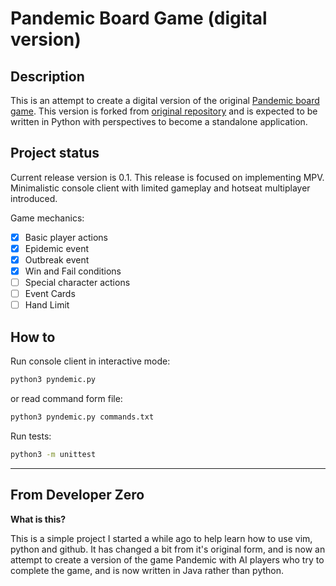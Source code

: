 # Pandemic Board Game (digital version)

## Description
This is an attempt to create a digital version of the original [Pandemic board game][official].
This version is forked from [original repository][ref] and is expected to be written in Python with perspectives to become a standalone application.

## Project status
Current release version is 0.1. This release is focused on implementing MPV. Minimalistic console client with limited gameplay and hotseat multiplayer introduced.

Game mechanics:
 - [x] Basic player actions
 - [x] Epidemic event
 - [x] Outbreak event
 - [x] Win and Fail conditions
 - [ ] Special character actions
 - [ ] Event Cards
 - [ ] Hand Limit

## How to
Run console client in interactive mode:
```bash
python3 pyndemic.py
```
or read command form file:
```bash
python3 pyndemic.py commands.txt
```

Run tests:
```bash
python3 -m unittest
```

---
## From Developer Zero
**What is this?**

This is a simple project I started a while ago to help learn how to use vim, python and github. It has changed a bit from it's original form, and is now an attempt to create a version of the game Pandemic with AI players who try to complete the game, and is now written in Java rather than python.


[official]: https://www.zmangames.com/en/games/pandemic/ "Official page"
[ref]: https://github.com/Joesalmon1985/PandemicBoardGame "Base repository"

